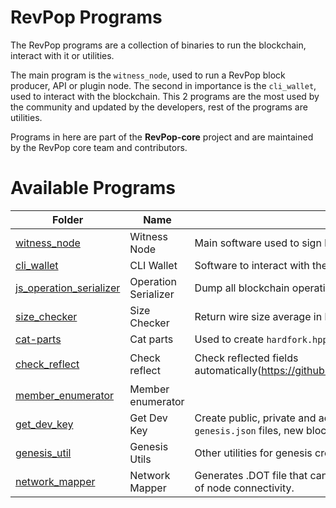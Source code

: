 # RevPop Programs

The RevPop programs are a collection of binaries to run the blockchain, interact with it or utilities.

The main program is the `witness_node`, used to run a RevPop block producer, API or plugin node. The second in importance is the `cli_wallet`, used to interact with the blockchain. This 2 programs are the most used by the community and updated by the developers, rest of the programs are utilities.

Programs in here are part of the **RevPop-core** project and are maintained by the RevPop core team and contributors.


# Available Programs

Folder | Name  | Description | Category | Status | Help 
---|---|---|---|---|---
[witness_node](witness_node) | Witness Node | Main software used to sign blocks or provide services. | Node | Active | `./witness_node --help`
[cli_wallet](cli_wallet) | CLI Wallet | Software to interact with the blockchain by command line.  | Wallet | Active | `./cli_wallet --help` 
[js_operation_serializer](js_operation_serializer) | Operation Serializer | Dump all blockchain operations and types. Used by the UI. | Tool | Old | `./js_operation_serializer`
[size_checker](size_checker) | Size Checker | Return wire size average in bytes of all the operations.  | Tool | Old | `./size_checker`
[cat-parts](build_helpers/cat-parts.cpp) | Cat parts | Used to create `hardfork.hpp` from individual files. | Tool | Active | `./cat-parts`
[check_reflect](build_helpers/check_reflect.py) | Check reflect | Check reflected fields automatically(https://github.com/cryptonomex/graphene/issues/562) | Tool | Old | `doxygen;cp -rf doxygen programs/build_helpers; ./check_reflect.py`
[member_enumerator](build_helpers/member_enumerator.cpp) | Member enumerator | | Tool | Deprecated | `./member_enumerator`
[get_dev_key](genesis_util/get_dev_key.cpp) | Get Dev Key | Create public, private and address keys. Useful in private testnets, `genesis.json` files, new blockchain creation and others. | Tool | Active | `/programs/genesis_util/get_dev_key -h`
[genesis_util](genesis_util) | Genesis Utils | Other utilities for genesis creation. | Tool | Old |
[network_mapper](network_mapper) | Network Mapper | Generates .DOT file that can be rendered by graphviz to make images of node connectivity. | Tool | Experimental | `./programs/network_mapper/network_mapper`
